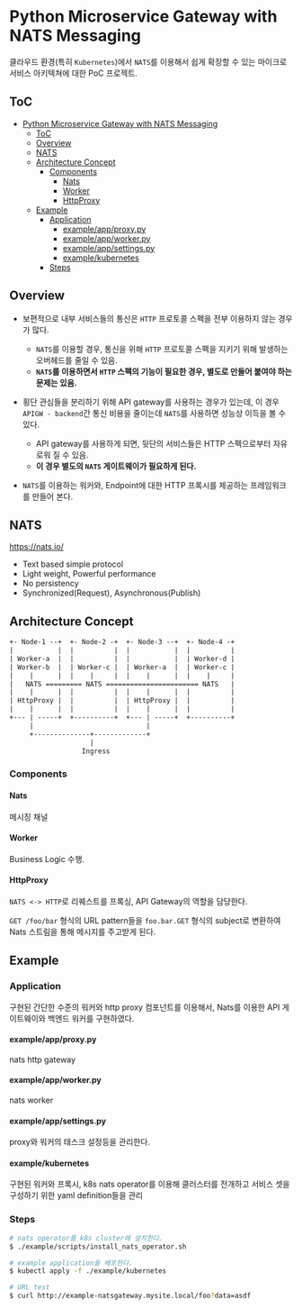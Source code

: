 # Python Microservice Gateway with NATS Messaging

클라우드 환경(특히 `Kubernetes`)에서 `NATS`를 이용해서 쉽게 확장할 수 있는
마이크로서비스 아키텍쳐에 대한 PoC 프로젝트.

## ToC

- [Python Microservice Gateway with NATS Messaging](#python-microservice-gateway-with-nats-messaging)
  - [ToC](#toc)
  - [Overview](#overview)
  - [NATS](#nats)
  - [Architecture Concept](#architecture-concept)
    - [Components](#components)
      - [Nats](#nats)
      - [Worker](#worker)
      - [HttpProxy](#httpproxy)
  - [Example](#example)
    - [Application](#application)
      - [example/app/proxy.py](#exampleappproxypy)
      - [example/app/worker.py](#exampleappworkerpy)
      - [example/app/settings.py](#exampleappsettingspy)
      - [example/kubernetes](#examplekubernetes)
    - [Steps](#steps)

## Overview

- 보편적으로 내부 서비스들의 통신은 `HTTP` 프로토콜 스펙을 전부 이용하지 않는 경우가 많다.
  - `NATS`를 이용할 경우, 통신을 위해 `HTTP` 프로토콜 스펙을 지키기 위해 발생하는 오버헤드를 줄일 수 있음.
  - **`NATS`를 이용하면서 `HTTP` 스펙의 기능이 필요한 경우, 별도로 만들어 붙여야 하는 문제는 있음.**

- 횡단 관심들을 분리하기 위해 API gateway를 사용하는 경우가 있는데,
  이 경우 `APIGW - backend`간 통신 비용을 줄이는데 `NATS`를 사용하면 성능상 이득을 볼 수 있다.
  - API gateway를 사용하게 되면, 뒷단의 서비스들은 HTTP 스펙으로부터 자유로워 질 수 있음.
  - **이 경우 별도의 `NATS` 게이트웨이가 필요하게 된다.**

- `NATS`를 이용하는 워커와, Endpoint에 대한 HTTP 프록시를 제공하는 프레임워크를 만들어 본다.

## NATS

<https://nats.io/>

- Text based simple protocol
- Light weight, Powerful performance
- No persistency
- Synchronized(Request), Asynchronous(Publish)

## Architecture Concept

``` txt
+- Node-1 --+  +- Node-2 -+  +- Node-3 --+  +- Node-4 -+
|           |  |          |  |           |  |          |
| Worker-a  |  |          |  |           |  | Worker-d |
| Worker-b  |  | Worker-c |  | Worker-a  |  | Worker-c |
|    |      |  |    |     |  |    |      |  |    |     |
|   NATS ========= NATS ======================= NATS   |
|    |      |  |          |  |    |      |  |          |
| HttpProxy |  |          |  | HttpProxy |  |          |
|    |      |  |          |  |    |      |  |          |
+--- | -----+  +----------+  +--- | -----+  +----------+
     |                            |
     +--------------+-------------+
                    |
                  Ingress
```

### Components

#### Nats

메시징 채널

#### Worker

Business Logic 수행.

#### HttpProxy

`NATS <-> HTTP`로 리퀘스트를 프록싱, API Gateway의 역할을 담당한다.

`GET /foo/bar` 형식의 URL pattern들을 `foo.bar.GET` 형식의 subject로 변환하여
Nats 스트림을 통해 메시지를 주고받게 된다.

## Example

### Application

구현된 간단한 수준의 워커와 http proxy 컴포넌트를 이용해서,
Nats를 이용한 API 게이트웨이와 백엔드 워커를 구현하였다.

#### example/app/proxy.py

nats http gateway

#### example/app/worker.py

nats worker

#### example/app/settings.py

proxy와 워커의 태스크 설정등을 관리한다.

#### example/kubernetes

구현된 워커와 프록시, k8s nats operator를 이용해 클러스터를 전개하고 서비스 셋을 구성하기 위한
yaml definition들을 관리

### Steps

``` sh
# nats operator를 k8s cluster에 설치한다.
$ ./example/scripts/install_nats_operator.sh

# example application을 배포한다.
$ kubectl apply -f ./example/kubernetes

# URL test
$ curl http://example-natsgateway.mysite.local/foo?data=asdf
```
